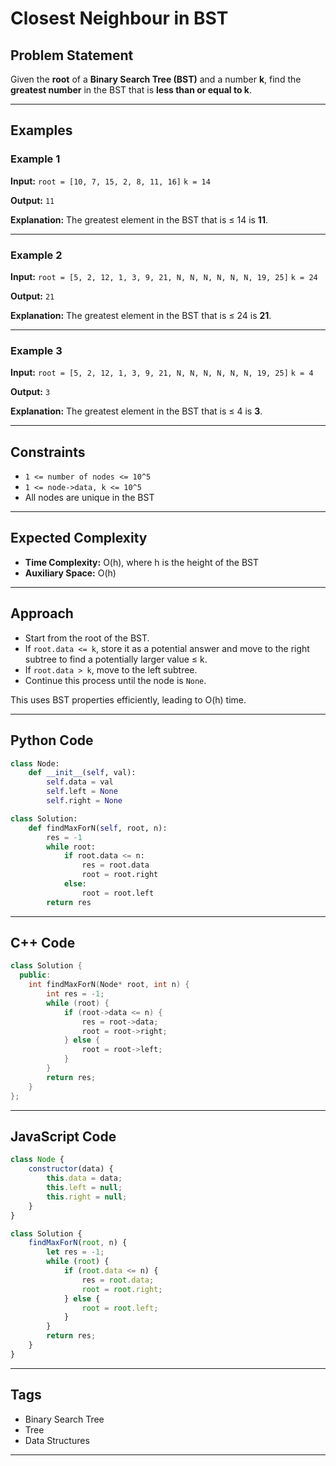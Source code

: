 # Closest Neighbour in BST

## Problem Statement

Given the **root** of a **Binary Search Tree (BST)** and a number **k**, find the **greatest number** in the BST that is **less than or equal to k**.

---

## Examples

### Example 1

**Input:**
`root = [10, 7, 15, 2, 8, 11, 16]`
`k = 14`

**Output:**
`11`

**Explanation:**
The greatest element in the BST that is ≤ 14 is **11**.

---

### Example 2

**Input:**
`root = [5, 2, 12, 1, 3, 9, 21, N, N, N, N, N, N, 19, 25]`
`k = 24`

**Output:**
`21`

**Explanation:**
The greatest element in the BST that is ≤ 24 is **21**.

---

### Example 3

**Input:**
`root = [5, 2, 12, 1, 3, 9, 21, N, N, N, N, N, N, 19, 25]`
`k = 4`

**Output:**
`3`

**Explanation:**
The greatest element in the BST that is ≤ 4 is **3**.

---

## Constraints

* `1 <= number of nodes <= 10^5`
* `1 <= node->data, k <= 10^5`
* All nodes are unique in the BST

---

## Expected Complexity

* **Time Complexity:** O(h), where h is the height of the BST
* **Auxiliary Space:** O(h)

---

## Approach

* Start from the root of the BST.
* If `root.data <= k`, store it as a potential answer and move to the right subtree to find a potentially larger value ≤ k.
* If `root.data > k`, move to the left subtree.
* Continue this process until the node is `None`.

This uses BST properties efficiently, leading to O(h) time.

---

## Python Code

```python
class Node:
    def __init__(self, val):
        self.data = val
        self.left = None
        self.right = None

class Solution:
    def findMaxForN(self, root, n):
        res = -1
        while root:
            if root.data <= n:
                res = root.data
                root = root.right
            else:
                root = root.left
        return res
```

---

## C++ Code

```cpp
class Solution {
  public:
    int findMaxForN(Node* root, int n) {
        int res = -1;
        while (root) {
            if (root->data <= n) {
                res = root->data;
                root = root->right;
            } else {
                root = root->left;
            }
        }
        return res;
    }
};
```

---

## JavaScript Code

```javascript
class Node {
    constructor(data) {
        this.data = data;
        this.left = null;
        this.right = null;
    }
}

class Solution {
    findMaxForN(root, n) {
        let res = -1;
        while (root) {
            if (root.data <= n) {
                res = root.data;
                root = root.right;
            } else {
                root = root.left;
            }
        }
        return res;
    }
}
```

---

## Tags

* Binary Search Tree
* Tree
* Data Structures

---